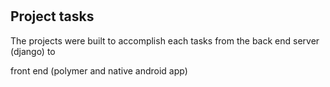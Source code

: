 # 

## Project tasks

The projects were built to accomplish each tasks from the back end server \(django\) to

front end \(polymer and native android app\)

